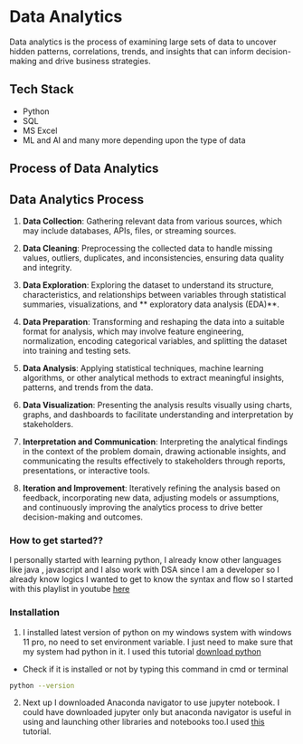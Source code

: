 # Data Analytics 


Data analytics is the process of examining large sets of data to uncover hidden patterns, correlations, trends, and insights that can inform decision-making and drive business strategies.

## Tech Stack
- Python
- SQL
- MS Excel
- ML and AI 
and many more depending upon the type of data 


## Process of Data Analytics

## Data Analytics Process

1. **Data Collection**: Gathering relevant data from various sources, which may include databases, APIs, files, or streaming sources.

2. **Data Cleaning**: Preprocessing the collected data to handle missing values, outliers, duplicates, and inconsistencies, ensuring data quality and integrity.

3. **Data Exploration**: Exploring the dataset to understand its structure, characteristics, and relationships between variables through statistical summaries, visualizations, and ** exploratory data analysis (EDA)**.

4. **Data Preparation**: Transforming and reshaping the data into a suitable format for analysis, which may involve feature engineering, normalization, encoding categorical variables, and splitting the dataset into training and testing sets.

5. **Data Analysis**: Applying statistical techniques, machine learning algorithms, or other analytical methods to extract meaningful insights, patterns, and trends from the data.

6. **Data Visualization**: Presenting the analysis results visually using charts, graphs, and dashboards to facilitate understanding and interpretation by stakeholders.

7. **Interpretation and Communication**: Interpreting the analytical findings in the context of the problem domain, drawing actionable insights, and communicating the results effectively to stakeholders through reports, presentations, or interactive tools.

8. **Iteration and Improvement**: Iteratively refining the analysis based on feedback, incorporating new data, adjusting models or assumptions, and continuously improving the analytics process to drive better decision-making and outcomes.


### How to get started??
I personally started with learning python, I already know other languages like java , javascript and I also work with DSA since I am a developer so I already know logics I wanted to get to know the syntax and flow so I started with this playlist in youtube
[here](https://www.youtube.com/watch?v=YV0_puRO1u4&list=PLrN_S08trZepom2bLaBTt0QQt2XnmC7dc)

### Installation
1. I installed latest version of python on my windows system with windows 11 pro, no need to set environment variable. I just need to make sure that my system had python in it.
I used this tutorial [download python](https://youtu.be/m9I-YpOjXVQ?feature=shared)

  - Check if it is installed or not by typing this command in cmd or terminal
```bash
python --version
```

2. Next up I downloaded Anaconda navigator to use jupyter notebook. I could have downloaded jupyter only but anaconda navigator is useful in using and launching other libraries and notebooks too.I used [this](https://youtu.be/UTqOXwAi1pE?feature=shared) tutorial.


